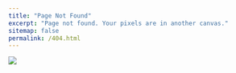 ```yaml
---
title: "Page Not Found"
excerpt: "Page not found. Your pixels are in another canvas."
sitemap: false
permalink: /404.html
---
```



![](https://as2.ftcdn.net/v2/jpg/01/69/45/11/1000_F_169451110_swfXjfk4loZ6pCBmaJtTNjMqr3OFKwz2.jpg)